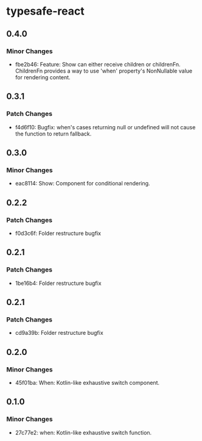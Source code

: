 # typesafe-react

## 0.4.0

### Minor Changes

- fbe2b46: Feature: Show can either receive children or childrenFn. ChildrenFn provides a way to use 'when' property's NonNullable value for rendering content.

## 0.3.1

### Patch Changes

- f4d6f10: Bugfix: when's cases returning null or undefined will not cause the function to return fallback.

## 0.3.0

### Minor Changes

- eac8114: Show: Component for conditional rendering.

## 0.2.2

### Patch Changes

- f0d3c6f: Folder restructure bugfix

## 0.2.1

### Patch Changes

- 1be16b4: Folder restructure bugfix

## 0.2.1

### Patch Changes

- cd9a39b: Folder restructure bugfix

## 0.2.0

### Minor Changes

- 45f01ba: When: Kotlin-like exhaustive switch component.

## 0.1.0

### Minor Changes

- 27c77e2: when: Kotlin-like exhaustive switch function.
